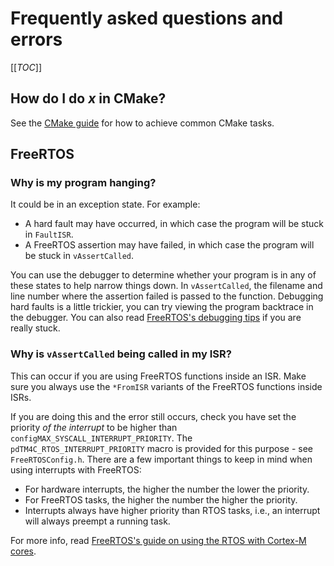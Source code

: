 # Frequently asked questions and errors

[[_TOC_]]

## How do I do *x* in CMake?

See the [CMake guide](./cmake.md) for how to achieve common CMake tasks.

## FreeRTOS

### Why is my program hanging?

It could be in an exception state. For example:

* A hard fault may have occurred, in which case the program will be stuck in
  `FaultISR`.
* A FreeRTOS assertion may have failed, in which case the program will be stuck
  in `vAssertCalled`.

You can use the debugger to determine whether your program is in any of these
states to help narrow things down. In `vAssertCalled`, the filename and line
number where the assertion failed is passed to the function. Debugging hard
faults is a little trickier, you can try viewing the program backtrace in the
debugger. You can also read
[FreeRTOS's debugging tips](https://www.freertos.org/Debugging-Hard-Faults-On-Cortex-M-Microcontrollers.html)
if you are really stuck.

### Why is `vAssertCalled` being called in my ISR?

This can occur if you are using FreeRTOS functions inside an ISR. Make sure you
always use the `*FromISR` variants of the FreeRTOS functions inside ISRs.

If you are doing this and the error still occurs, check you have set the
priority *of the interrupt* to be higher than
`configMAX_SYSCALL_INTERRUPT_PRIORITY`. The `pdTM4C_RTOS_INTERRUPT_PRIORITY`
macro is provided for this purpose - see `FreeRTOSConfig.h`. There are a few
important things to keep in mind when using interrupts with FreeRTOS:

* For hardware interrupts, the higher the number the lower the priority.
* For FreeRTOS tasks, the higher the number the higher the priority.
* Interrupts always have higher priority than RTOS tasks, i.e., an interrupt
  will always preempt a running task.

For more info, read
[FreeRTOS's guide on using the RTOS with Cortex-M cores](https://www.freertos.org/RTOS-Cortex-M3-M4.html).
